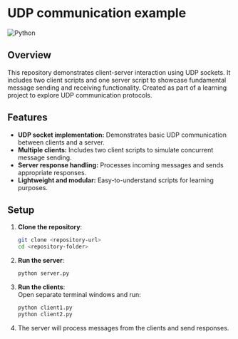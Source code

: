 # UDP communication example  

![Python](https://img.shields.io/badge/python-3670A0?style=for-the-badge&logo=python&logoColor=ffdd54)  

## Overview  
This repository demonstrates client-server interaction using UDP sockets. It includes two client scripts and one server script to showcase fundamental message sending and receiving functionality. Created as part of a learning project to explore UDP communication protocols.

## Features

- **UDP socket implementation:** Demonstrates basic UDP communication between clients and a server.  
- **Multiple clients:** Includes two client scripts to simulate concurrent message sending.  
- **Server response handling:** Processes incoming messages and sends appropriate responses.  
- **Lightweight and modular:** Easy-to-understand scripts for learning purposes.  

## Setup  
1. **Clone the repository**:  
   ```bash
   git clone <repository-url>
   cd <repository-folder>
   ```

2. **Run the server**:  
   ```bash
   python server.py
   ```

3. **Run the clients**:  
   Open separate terminal windows and run:  
   ```bash
   python client1.py
   python client2.py
   ```

4. The server will process messages from the clients and send responses.  
